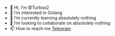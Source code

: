 - 👋 Hi, I’m @Turbox2
- 👀 I’m interested in Golang
- 🌱 I’m currently learning absolutely nothing
- 💞️ I’m looking to collaborate on absolutely nothing
- 📫 How to reach me [Telegram](https://t.me/fsejhfnmefs)
